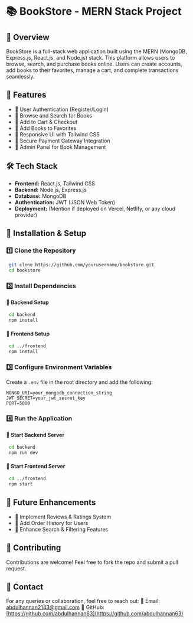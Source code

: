 # 📚 BookStore - MERN Stack Project

## 📝 Overview
BookStore is a full-stack web application built using the MERN (MongoDB, Express.js, React.js, and Node.js) stack. This platform allows users to browse, search, and purchase books online. Users can create accounts, add books to their favorites, manage a cart, and complete transactions seamlessly.

## 🚀 Features
- 🔹 User Authentication (Register/Login)
- 🔹 Browse and Search for Books
- 🔹 Add to Cart & Checkout
- 🔹 Add Books to Favorites
- 🔹 Responsive UI with Tailwind CSS
- 🔹 Secure Payment Gateway Integration
- 🔹 Admin Panel for Book Management

## 🛠️ Tech Stack
- **Frontend:** React.js, Tailwind CSS
- **Backend:** Node.js, Express.js
- **Database:** MongoDB
- **Authentication:** JWT (JSON Web Token)
- **Deployment:** (Mention if deployed on Vercel, Netlify, or any cloud provider)

## 🔧 Installation & Setup

### 1️⃣ Clone the Repository
```sh
 git clone https://github.com/yourusername/bookstore.git
 cd bookstore
```

### 2️⃣ Install Dependencies
#### 📌 Backend Setup
```sh
 cd backend
 npm install
```
#### 📌 Frontend Setup
```sh
 cd ../frontend
 npm install
```

### 3️⃣ Configure Environment Variables
Create a `.env` file in the root directory and add the following:
```env
MONGO_URI=your_mongodb_connection_string
JWT_SECRET=your_jwt_secret_key
PORT=5000
```

### 4️⃣ Run the Application
#### 📌 Start Backend Server
```sh
 cd backend
 npm run dev
```
#### 📌 Start Frontend Server
```sh
 cd ../frontend
 npm start
```


## 🎯 Future Enhancements
- 📌 Implement Reviews & Ratings System
- 📌 Add Order History for Users
- 📌 Enhance Search & Filtering Features

## 🤝 Contributing
Contributions are welcome! Feel free to fork the repo and submit a pull request.

## 📩 Contact
For any queries or collaboration, feel free to reach out:
📧 Email: [abdulhannan2143@gmail.com](mailto:abdulhannan2143@gmail.com)
🔗 GitHub: [https://github.com/abdulhannan63](https://github.com/abdulhannan63)
